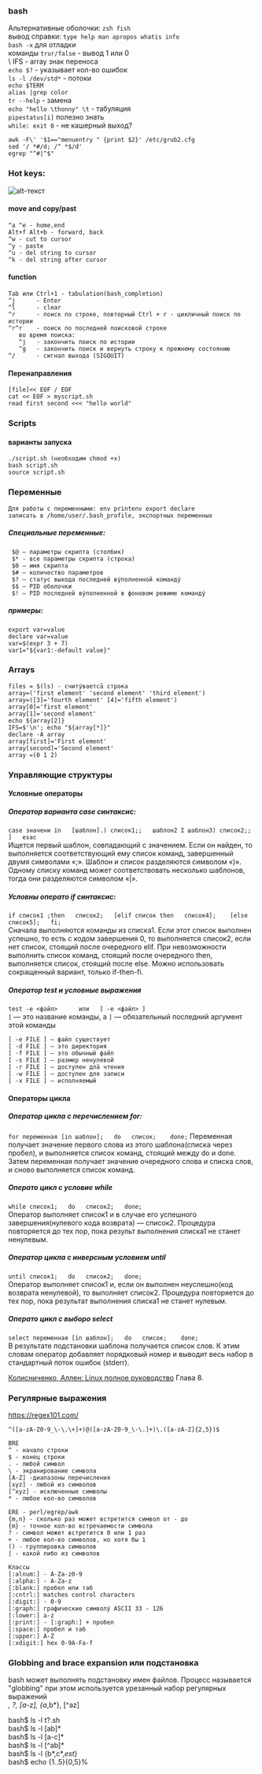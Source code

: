 ### bash  
Альтернативные оболочки: `zsh fish`    
вывод справки: `type help man apropos whatis info`    
`bash -x`   для отладки   
команды `trur/false` - вывод 1 или 0  
\ IFS - array знак переноса  
`echo $?` - указывает кол-во ошибок  
`ls -l /dev/std*` - потоки  
`echo $TERM`  
`alias |grep color`  
`tr --help` - замена   
`echo "hello \thonny" \t` - табуляция  
`pipestatus[i]` полезно знать   
`while: exit 0` - не кашерный выход?  

`awk -F\' '$1=="menuentry " {print $2}' /etc/grub2.cfg`    
`sed '/ *#/d; /^ *$/d'`    
`egrep "^#|^$"`   

### Hot keys:   
![alt-текст](https://github.com/dbudakov/4.bash/blob/master/image/moving_bash.png)  
#### move and copy/past   
```
^a ^e - home,end  
Alt+f Alt+b - forward, back  
^w - cut to cursor  
^y - paste  
^u - del string to cursor  
^k - del string after cursor  
```
#### function 
```
Tab или Ctrl+1 - tabulation(bash_completion)  
^j      - Enter  
^l      - clear   
^r      - поиск по строке, повторный Ctrl + r - цикличный поиск по истории   
^r^r    - поиск по последней поисковой строке   
   во время поиска:   
   ^j   - закончить поиск по истории   
   ^g   - закончить поиск и вернуть строку к прежнему состоянию  
^/      - сигнал выхода (SIGQUIT)  
```

#### Перенаправления
```
[file]<< EOF / EOF    
cat << EOF > myscript.sh  
read first second <<< "hello world"   
```
### Scripts
#### варианты запуска  
```
./script.sh (необходим chmod +x)  
bash script.sh  
source script.sh  
```
### Переменные  
```
Для работы с переменными: env printenv export declare 
записaть в /home/user/.bash_profile, экспортных переменных
```
##### Специальные переменные:
```
 $@ — параметры скрипта (столбик)  
 $* - все параметры скрипта (строка)  
 $0 — имя скрипта  
 $# — количество параметров  
 $? — статус выхода последней вýполненной командý  
 $$ — PID оболочки  
 $! — PID последней вýполненной в фоновом режиме командý  
```
##### примеры:  
```
export var=value  
declare var=value  
var=$(expr 3 + 7)  
var1="${var1:-default value}"  
```
### Arrays  
```
files = $(ls) - считýваетсā строка  
array=('first element' 'second element' 'third element')  
array=([3]='fourth element' [4]='fifth element')  
array[0]='first element'  
array[1]='second element'  
echo ${array[2]}  
IFS=$'\n'; echo "${array[*]}"  
declare -A array  
array[first]='First element'  
array[second]='Second element'  
array =(0 1 2)  
```
### Управляющие структуры
####  Условные операторы
##### Оператор варианта case синтаксис:  
`case значени in  
[шаблон].) список1;;  
шаблон2 I шаблонЗ) список2;; ]  
esac  `  
Ищется первый шаблон, совпадающий с значением. Если он найден, то выполняется соответствующий ему список команд, завершенный двумя символами «;». Шаблон и список разделяются символом «)». Одному списку команд может соответствовать несколько шаблонов, тогда они разделяются символом «|».  

##### Условны операто if синтаксис:  
`if список1 ;then  
список2;  
[elif список then  
список4];   
[else  
список5];  
fi;`  
Сначала выполняются команды из списка1. Если этот список выполнен успешно, то есть с кодом завершения 0, то выполняется список2, если нет список, стоящий после очередного elif. При невозможности выполнить список команд, стоящий после очередного then, выполняется список, стоящий после else. Можно использовать сокращенный вариант, только if-then-fi.    
##### Оператор test и условные выражения  
`test -e <файл>     
или  
[ -e <файл> ]`  
`[` — это название команды, а `]` — обязательный последний аргумент этой команды 
``` 
[ -e FILE ] — файл существует  
[ -d FILE ] — это директория  
[ -f FILE ] — это обычный файл  
[ -s FILE ] — размер ненулевой  
[ -r FILE ] — доступен длā чтения  
[ -w FILE ] — доступен для записи  
[ -x FILE ] — исполняемый  
```    
####  Операторы цикла  
##### Оператор цикла с перечислением for:  
`for переменная [in шаблон];  
do  
список;   
done;`
Переменная получает значение первого слова из этого шаблона(списка через пробел), и выполняется список команд, стоящий между do и done. Затем переменная получает значение очередного слова и списка слов, и сново выполняется список команд.  

##### Операто цикл с условие while  
`while список1;  
do  
список2;  
done;`  
Оператор выполняет список1 и в случае его успешного завершения(нулевого кода возврата) — список2. Процедура повторяется до тех пор, пока результ выполнения списка1 не станет ненулевым.   

##### Оператор цикла с инверсным условием until  
`until список1;  
do  
список2;  
done;`  
Оператор выполняет список1 и, если он выполнен неуспешно(код возврата ненулевой), то выполняет список2. Процедура повторяется до тех пор, пока результат выполнения списка1 не станет нулевым.  
##### Операто цикл с выборо select  
`select переменная [in шаблон];  
do  
список;   
done;`   
В результате подстановки шаблона получается список слов. К этим словам оператор добавляет порядковый номер и выводит весь набор в стандартный поток ошибок (stderr).    

[Колисниченко, Аллен: Linux полное руководство](https://proweb.md/ftp/carti/%D0%9A%D0%BE%D0%BB%D0%B8%D1%81%D0%BD%D0%B8%D1%87%D0%B5%D0%BD%D0%BA%D0%BE%20%D0%94%D0%9D%20%20%D0%90%D0%BB%D0%BB%D0%B5%D0%BD%20%D0%9F%D0%B8%D1%82%D0%B5%D1%80%20%D0%92%20Linux%20%D0%BF%D0%BE%D0%BB%D0%BD%D0%BE%D0%B5%20%D1%80%D1%83%D0%BA%D0%BE%D0%B2%D0%BE%D0%B4%D1%81%D1%82%D0%B2%D0%BE.pdf) Глава 8.  

### Регулярные выражения 
  https://regex101.com/
```  
^([a-zA-Z0-9_\-\.\+]+)@([a-zA-Z0-9_\-\.]+)\.([a-zA-Z]{2,5})$  
  
BRE  
^ - начало строки  
$ - конец строки  
. - любой символ  
\ - экранирование символа  
[A-Z] -диапазоны перечисления  
[xyz] - любой из символов  
[^xyz] - исключенные символы  
* - любое кол-во символов  

ERE - perl/egrep/awk   
{m,n} - сколько раз может встретится символ от - до  
{m} - точное кол-во встречаемости символа  
? - символ может встретится 0 или 1 раз  
+ - любое кол-во символов, но хотя бы 1  
() - группировка символов  
| - какой либо из символов  

Классы
[:alnum:] - A-Za-z0-9  
[:alpha:] - A-Za-z  
[:blank:] пробел или таб  
[:cntrl:] matches control characters  
[:digit:] - 0-9  
[:graph:] графические символý ASCII 33 - 126  
[:lower:] a-z  
[:print:] - [:graph:] + пробел  
[:space:] пробел и таб  
[:upper:] A-Z  
[:xdigit:] hex 0-9A-Fa-f  
```

### Globbing and brace expansion или подстановка  
bash может выполнять подстановку имен файлов. Процесс называется "globbing" при этом используется урезанный набор регулярных выражений  
*, ?, [a-z], {a*,b*}, [^az]  

bash$ ls -l t?.sh  
bash$ ls -l [ab]*  
bash$ ls -l [a-c]*  
bash$ ls -l [^ab]*  
bash$ ls -l {b*,c*,*est*}  
bash$ echo {1..5}{0,5}%  
